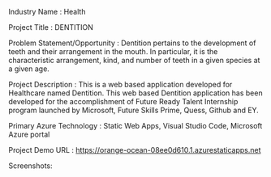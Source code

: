 Industry Name : Health

Project Title : DENTITION

Problem Statement/Opportunity : Dentition pertains to the development of teeth and their arrangement in the mouth. In particular, it is the characteristic arrangement, kind, and number of teeth in a given species at a given age.

Project Description : This is a web based application developed for Healthcare named Dentition. This web based Dentition application has been developed for the accomplishment of Future Ready Talent Internship program launched by Microsoft, Future Skills Prime, Quess, Github and EY.

Primary Azure Technology : Static Web Apps, Visual Studio Code, Microsoft Azure portal

Project Demo URL : https://orange-ocean-08ee0d610.1.azurestaticapps.net

Screenshots:

